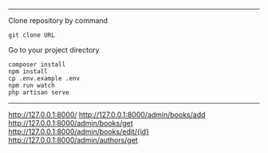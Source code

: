 ___
Clone repository by command
```
git clone URL
```
Go to your project directory
```
composer install
npm install
cp .env.example .env
npm run watch
php artisan serve
```

___
http://127.0.0.1:8000/
http://127.0.0.1:8000/admin/books/add
http://127.0.0.1:8000/admin/books/get
http://127.0.0.1:8000/admin/books/edit/{id}
http://127.0.0.1:8000/admin/authors/get